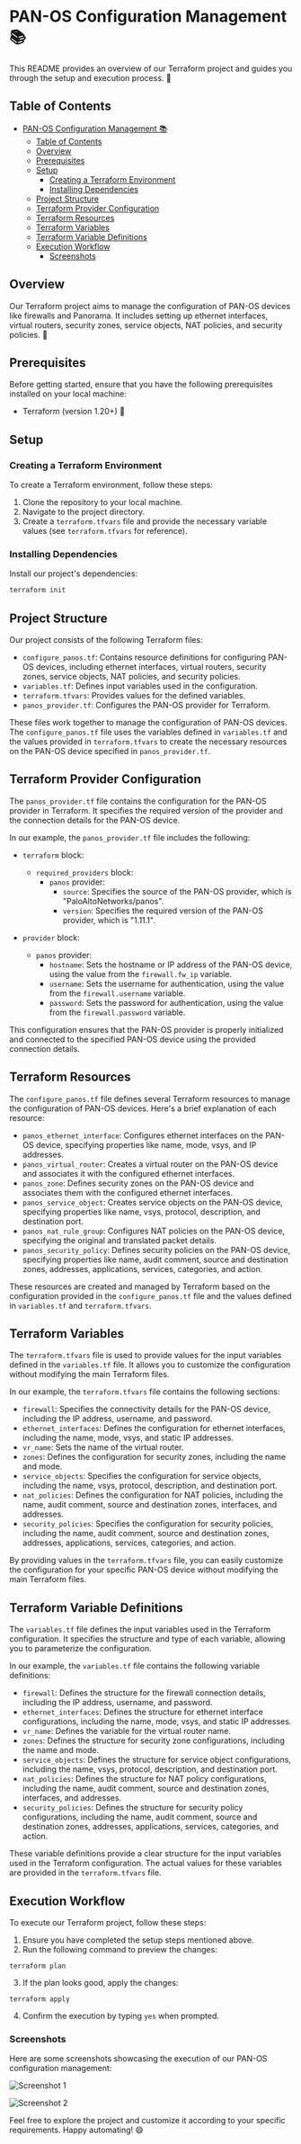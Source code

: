 # PAN-OS Configuration Management 📚

This README provides an overview of our Terraform project and guides you through the setup and execution process. 🚀

## Table of Contents

- [PAN-OS Configuration Management 📚](#pan-os-configuration-management-)
  - [Table of Contents](#table-of-contents)
  - [Overview](#overview)
  - [Prerequisites](#prerequisites)
  - [Setup](#setup)
    - [Creating a Terraform Environment](#creating-a-terraform-environment)
    - [Installing Dependencies](#installing-dependencies)
  - [Project Structure](#project-structure)
  - [Terraform Provider Configuration](#terraform-provider-configuration)
  - [Terraform Resources](#terraform-resources)
  - [Terraform Variables](#terraform-variables)
  - [Terraform Variable Definitions](#terraform-variable-definitions)
  - [Execution Workflow](#execution-workflow)
    - [Screenshots](#screenshots)

## Overview

Our Terraform project aims to manage the configuration of PAN-OS devices like firewalls and Panorama. It includes setting up ethernet interfaces, virtual routers, security zones, service objects, NAT policies, and security policies. 🎯

## Prerequisites

Before getting started, ensure that you have the following prerequisites installed on your local machine:

- Terraform (version 1.20+) 🔧

## Setup

### Creating a Terraform Environment

To create a Terraform environment, follow these steps:

1. Clone the repository to your local machine.
2. Navigate to the project directory.
3. Create a `terraform.tfvars` file and provide the necessary variable values (see `terraform.tfvars` for reference).

### Installing Dependencies

Install our project's dependencies:

```bash
terraform init
```

## Project Structure

Our project consists of the following Terraform files:

- `configure_panos.tf`: Contains resource definitions for configuring PAN-OS devices, including ethernet interfaces, virtual routers, security zones, service objects, NAT policies, and security policies.
- `variables.tf`: Defines input variables used in the configuration.
- `terraform.tfvars`: Provides values for the defined variables.
- `panos_provider.tf`: Configures the PAN-OS provider for Terraform.

These files work together to manage the configuration of PAN-OS devices. The `configure_panos.tf` file uses the variables defined in `variables.tf` and the values provided in `terraform.tfvars` to create the necessary resources on the PAN-OS device specified in `panos_provider.tf`.

## Terraform Provider Configuration

The `panos_provider.tf` file contains the configuration for the PAN-OS provider in Terraform. It specifies the required version of the provider and the connection details for the PAN-OS device.

In our example, the `panos_provider.tf` file includes the following:

- `terraform` block:
  - `required_providers` block:
    - `panos` provider:
      - `source`: Specifies the source of the PAN-OS provider, which is "PaloAltoNetworks/panos".
      - `version`: Specifies the required version of the PAN-OS provider, which is "1.11.1".

- `provider` block:
  - `panos` provider:
    - `hostname`: Sets the hostname or IP address of the PAN-OS device, using the value from the `firewall.fw_ip` variable.
    - `username`: Sets the username for authentication, using the value from the `firewall.username` variable.
    - `password`: Sets the password for authentication, using the value from the `firewall.password` variable.

This configuration ensures that the PAN-OS provider is properly initialized and connected to the specified PAN-OS device using the provided connection details.

## Terraform Resources

The `configure_panos.tf` file defines several Terraform resources to manage the configuration of PAN-OS devices. Here's a brief explanation of each resource:

- `panos_ethernet_interface`: Configures ethernet interfaces on the PAN-OS device, specifying properties like name, mode, vsys, and IP addresses.
- `panos_virtual_router`: Creates a virtual router on the PAN-OS device and associates it with the configured ethernet interfaces.
- `panos_zone`: Defines security zones on the PAN-OS device and associates them with the configured ethernet interfaces.
- `panos_service_object`: Creates service objects on the PAN-OS device, specifying properties like name, vsys, protocol, description, and destination port.
- `panos_nat_rule_group`: Configures NAT policies on the PAN-OS device, specifying the original and translated packet details.
- `panos_security_policy`: Defines security policies on the PAN-OS device, specifying properties like name, audit comment, source and destination zones, addresses, applications, services, categories, and action.

These resources are created and managed by Terraform based on the configuration provided in the `configure_panos.tf` file and the values defined in `variables.tf` and `terraform.tfvars`.

## Terraform Variables

The `terraform.tfvars` file is used to provide values for the input variables defined in the `variables.tf` file. It allows you to customize the configuration without modifying the main Terraform files.

In our example, the `terraform.tfvars` file contains the following sections:

- `firewall`: Specifies the connectivity details for the PAN-OS device, including the IP address, username, and password.
- `ethernet_interfaces`: Defines the configuration for ethernet interfaces, including the name, mode, vsys, and static IP addresses.
- `vr_name`: Sets the name of the virtual router.
- `zones`: Defines the configuration for security zones, including the name and mode.
- `service_objects`: Specifies the configuration for service objects, including the name, vsys, protocol, description, and destination port.
- `nat_policies`: Defines the configuration for NAT policies, including the name, audit comment, source and destination zones, interfaces, and addresses.
- `security_policies`: Specifies the configuration for security policies, including the name, audit comment, source and destination zones, addresses, applications, services, categories, and action.

By providing values in the `terraform.tfvars` file, you can easily customize the configuration for your specific PAN-OS device without modifying the main Terraform files.

## Terraform Variable Definitions

The `variables.tf` file defines the input variables used in the Terraform configuration. It specifies the structure and type of each variable, allowing you to parameterize the configuration.

In our example, the `variables.tf` file contains the following variable definitions:

- `firewall`: Defines the structure for the firewall connection details, including the IP address, username, and password.
- `ethernet_interfaces`: Defines the structure for ethernet interface configurations, including the name, mode, vsys, and static IP addresses.
- `vr_name`: Defines the variable for the virtual router name.
- `zones`: Defines the structure for security zone configurations, including the name and mode.
- `service_objects`: Defines the structure for service object configurations, including the name, vsys, protocol, description, and destination port.
- `nat_policies`: Defines the structure for NAT policy configurations, including the name, audit comment, source and destination zones, interfaces, and addresses.
- `security_policies`: Defines the structure for security policy configurations, including the name, audit comment, source and destination zones, addresses, applications, services, categories, and action.

These variable definitions provide a clear structure for the input variables used in the Terraform configuration. The actual values for these variables are provided in the `terraform.tfvars` file.

## Execution Workflow

To execute our Terraform project, follow these steps:

1. Ensure you have completed the setup steps mentioned above.
2. Run the following command to preview the changes:

  ```shell
  terraform plan
  ```

3. If the plan looks good, apply the changes:

  ```shell
  terraform apply
  ```

4. Confirm the execution by typing `yes` when prompted.

### Screenshots

Here are some screenshots showcasing the execution of our PAN-OS configuration management:

![Screenshot 1](screenshots/screenshot1.png)

![Screenshot 2](screenshots/screenshot2.png)

Feel free to explore the project and customize it according to your specific requirements. Happy automating! 😄
